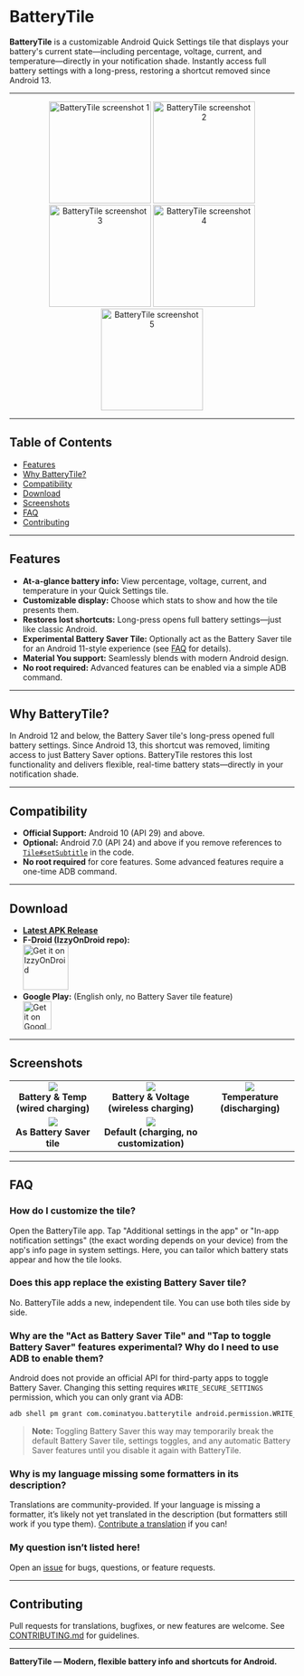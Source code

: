 # BatteryTile

**BatteryTile** is a customizable Android Quick Settings tile that displays your battery's current state—including percentage, voltage, current, and temperature—directly in your notification shade. Instantly access full battery settings with a long-press, restoring a shortcut removed since Android 13.

---

<p align="center">
  <img src="https://github.com/CominAtYou/BatteryTile/assets/35669235/caac2c17-f5e3-4831-9c0d-5a5639231ad7" alt="BatteryTile screenshot 1" width="180"/>
  <img src="https://github.com/CominAtYou/BatteryTile/assets/35669235/b643d325-30a8-4fc2-82b7-bdb501dcf5fd" alt="BatteryTile screenshot 2" width="180"/>
  <img src="https://github.com/CominAtYou/BatteryTile/assets/35669235/9388a16d-e3c9-4788-a1b9-7a34965f98ad" alt="BatteryTile screenshot 3" width="180"/>
  <img src="https://github.com/CominAtYou/BatteryTile/assets/35669235/104ce02e-cf39-44ce-b72d-8689dab2b75b" alt="BatteryTile screenshot 4" width="180"/>
  <img src="https://github.com/CominAtYou/BatteryTile/assets/35669235/30ef866b-ea4a-4f96-b3a6-d3a7a80e7da3" alt="BatteryTile screenshot 5" width="180"/>
</p>

---

## Table of Contents

- [Features](#features)
- [Why BatteryTile?](#why-batterytile)
- [Compatibility](#compatibility)
- [Download](#download)
- [Screenshots](#screenshots)
- [FAQ](#faq)
- [Contributing](#contributing)

---

## Features

- **At-a-glance battery info:** View percentage, voltage, current, and temperature in your Quick Settings tile.
- **Customizable display:** Choose which stats to show and how the tile presents them.
- **Restores lost shortcuts:** Long-press opens full battery settings—just like classic Android.
- **Experimental Battery Saver Tile:** Optionally act as the Battery Saver tile for an Android 11-style experience (see [FAQ](#faq) for details).
- **Material You support:** Seamlessly blends with modern Android design.
- **No root required:** Advanced features can be enabled via a simple ADB command.

---

## Why BatteryTile?

In Android 12 and below, the Battery Saver tile's long-press opened full battery settings. Since Android 13, this shortcut was removed, limiting access to just Battery Saver options. BatteryTile restores this lost functionality and delivers flexible, real-time battery stats—directly in your notification shade.

---

## Compatibility

- **Official Support:** Android 10 (API 29) and above.
- **Optional:** Android 7.0 (API 24) and above if you remove references to [`Tile#setSubtitle`](https://developer.android.com/reference/android/service/quicksettings/Tile#setSubtitle(java.lang.CharSequence)) in the code.
- **No root required** for core features. Some advanced features require a one-time ADB command.

---

## Download

- **[Latest APK Release](https://github.com/CominAtYou/BatteryTile/releases/latest)**
- **F-Droid (IzzyOnDroid repo):**  
  [<img src="https://gitlab.com/IzzyOnDroid/repo/-/raw/master/assets/IzzyOnDroid.png" alt="Get it on IzzyOnDroid" height="80">](https://apt.izzysoft.de/fdroid/index/apk/com.cominatyou.batterytile)
- **Google Play:** (English only, no Battery Saver tile feature)  
  [<img src="https://i.imgur.com/F9cBTKf.png" alt="Get it on Google Play" height="50">](https://play.google.com/store/apps/details?id=com.cominatyou.batterytile)

---

## Screenshots

| | | |
|:-------------------------:|:-------------------------:|:-------------------------:|
|![](https://github.com/CominAtYou/BatteryTile/assets/35669235/caac2c17-f5e3-4831-9c0d-5a5639231ad7) <br/>**Battery & Temp (wired charging)**|![](https://github.com/CominAtYou/BatteryTile/assets/35669235/b643d325-30a8-4fc2-82b7-bdb501dcf5fd) <br/>**Battery & Voltage (wireless charging)**|![](https://github.com/CominAtYou/BatteryTile/assets/35669235/9388a16d-e3c9-4788-a1b9-7a34965f98ad) <br/>**Temperature (discharging)**|
|![](https://github.com/CominAtYou/BatteryTile/assets/35669235/104ce02e-cf39-44ce-b72d-8689dab2b75b) <br/>**As Battery Saver tile**|![](https://github.com/CominAtYou/BatteryTile/assets/35669235/30ef866b-ea4a-4f96-b3a6-d3a7a80e7da3) <br/>**Default (charging, no customization)**||

---

## FAQ

### How do I customize the tile?
Open the BatteryTile app. Tap "Additional settings in the app" or "In-app notification settings" (the exact wording depends on your device) from the app's info page in system settings. Here, you can tailor which battery stats appear and how the tile looks.

### Does this app replace the existing Battery Saver tile?
No. BatteryTile adds a new, independent tile. You can use both tiles side by side.

### Why are the "Act as Battery Saver Tile" and "Tap to toggle Battery Saver" features experimental? Why do I need to use ADB to enable them?
Android does not provide an official API for third-party apps to toggle Battery Saver. Changing this setting requires `WRITE_SECURE_SETTINGS` permission, which you can only grant via ADB:
```sh
adb shell pm grant com.cominatyou.batterytile android.permission.WRITE_SECURE_SETTINGS
```
> **Note:** Toggling Battery Saver this way may temporarily break the default Battery Saver tile, settings toggles, and any automatic Battery Saver features until you disable it again with BatteryTile.

### Why is my language missing some formatters in its description?
Translations are community-provided. If your language is missing a formatter, it’s likely not yet translated in the description (but formatters still work if you type them). [Contribute a translation](https://github.com/CominAtYou/BatteryTile/pulls) if you can!

### My question isn’t listed here!
Open an [issue](https://github.com/CominAtYou/BatteryTile/issues) for bugs, questions, or feature requests.

---

## Contributing

Pull requests for translations, bugfixes, or new features are welcome. See [CONTRIBUTING.md](CONTRIBUTING.md) for guidelines.

---

**BatteryTile — Modern, flexible battery info and shortcuts for Android.**
